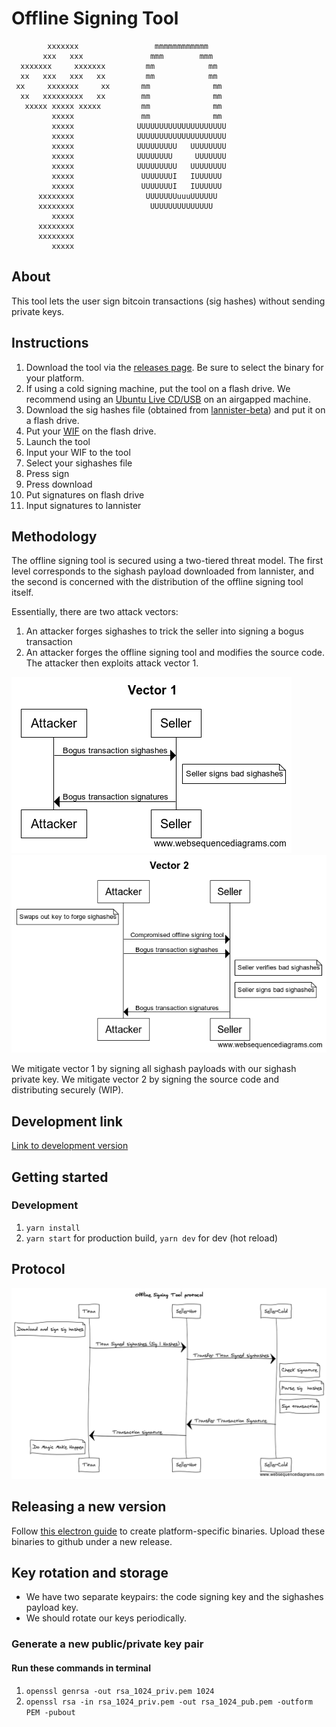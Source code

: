 # Offline Signing Tool
            xxxxxxx                 mmmmmmmmmmmm               
           xxx   xxx               mmm        mmm              
      xxxxxxx     xxxxxxx         mm            mm             
      xx   xxx   xxx   xx         mm            mm             
     xx     xxxxxxx     xx       mm              mm            
      xx   xxxxxxxxx   xx        mm              mm            
       xxxxx xxxxx xxxxx         mm              mm            
             xxxxx               mm              mm            
             xxxxx              UUUUUUUUUUUUUUUUUUUU           
             xxxxx              UUUUUUUUUUUUUUUUUUUU           
             xxxxx              UUUUUUUUU   UUUUUUUU           
             xxxxx              UUUUUUUU     UUUUUUU           
             xxxxx              UUUUUUUUU   UUUUUUUU           
             xxxxx               UUUUUUUI   IUUUUUU            
             xxxxx               UUUUUUUI   IUUUUUU            
          xxxxxxxx                UUUUUUUuuuUUUUUU             
          xxxxxxxx                 UUUUUUUUUUUUUU              
             xxxxx                                             
          xxxxxxxx          
          xxxxxxxx                                                       
             xxxxx                                       
## About
This tool lets the user sign bitcoin transactions (sig hashes) without sending private keys.
## Instructions
1. Download the tool via the [releases page](https://github.com/macsj200/tyrion/releases). Be sure to select the binary for your platform.
2. If using a cold signing machine, put the tool on a flash drive. We recommend using an [Ubuntu Live CD/USB](https://tutorials.ubuntu.com/tutorial/try-ubuntu-before-you-install#0) on an airgapped machine.
3. Download the sig hashes file (obtained from [lannister-beta](https://lannister-beta.herokuapp.com/)) and put it on a flash drive.
4. Put your [WIF](https://en.bitcoin.it/wiki/Wallet_import_format) on the flash drive.
5. Launch the tool
2. Input your WIF to the tool
4. Select your sighashes file
4. Press sign
5. Press download
6. Put signatures on flash drive
6. Input signatures to lannister

## Methodology
The offline signing tool is secured using a two-tiered threat model. The first level corresponds to the sighash payload downloaded from lannister, and the second is concerned with the distribution of the offline signing tool itself.

Essentially, there are two attack vectors:
1. An attacker forges sighashes to trick the seller into signing a bogus transaction
2. An attacker forges the offline signing tool and modifies the source code. The attacker then exploits attack vector 1.

![Vector 1](vector1.png)
![Vector 2](vector2.png)

We mitigate vector 1 by signing all sighash payloads with our sighash private key. We mitigate vector 2 by signing the source code and distributing securely (WIP).
## Development link
[Link to development version](https://titan-digital-exchange.github.io/offline-signing-tool/)

## Getting started
### Development
1. `yarn install`
2. `yarn start` for production build, `yarn dev` for dev (hot reload)
## Protocol
![Protocol](ost.png)

## Releasing a new version
Follow [this electron guide](https://electronjs.org/docs/tutorial/application-distribution) to create platform-specific binaries. Upload these binaries to github under a new release.

## Key rotation and storage
- We have two separate keypairs: the code signing key and the sighashes payload key.
- We should rotate our keys periodically.
### Generate a new public/private key pair
#### Run these commands in terminal
1. `openssl genrsa -out rsa_1024_priv.pem 1024`
2. `openssl rsa -in rsa_1024_priv.pem -out rsa_1024_pub.pem -outform PEM -pubout`